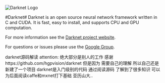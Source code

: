 ![Darknet Logo](http://pjreddie.com/media/files/darknet-black-small.png)

#Darknet#
Darknet is an open source neural network framework written in C and CUDA. It is fast, easy to install, and supports CPU and GPU computation.

For more information see the [Darknet project website](http://pjreddie.com/darknet).

For questions or issues please use the [Google Group](https://groups.google.com/forum/#!forum/darknet).


darknet源码解读 attention: 绝大部分是别人的工作 感谢https://github.com/hgpvision/darknet
但是因为 需要自己的理解 所以自己还是 新建了一个项目 
darknet是入门级别的代码 通过阅读源码 了解到了很多知识 可以为后面阅读caffe和mxnet打下基础 亚历山大..